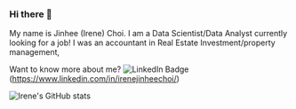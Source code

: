 ### Hi there 👋



 My name is Jinhee (Irene) Choi. 
 I am a Data Scientist/Data Analyst currently looking for a job! I was an accountant in Real Estate Investment/property management,  

 Want to know more about me?
![LinkedIn Badge](https://img.shields.io/badge/LinkedIn-Profile-informational?style=flat&logo=linkedin&logoColor=white&color=0D76A8)(https://www.linkedin.com/in/irenejinheechoi/)



![Irene's GitHub stats](https://github-readme-stats.vercel.app/api?username=irenethebest&show_icons=true&theme=react)


